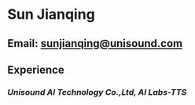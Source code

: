 # Sun Jianqing

## Email: sunjianqing@unisound.com

## Experience

### *Unisound AI Technology Co.,Ltd, AI Labs-TTS* <br>


<!-- ### Footer

Last updated: Juanary 2020 -->
